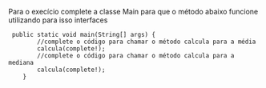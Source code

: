 
Para o execício complete a classe Main para que o método abaixo 
funcione utilizando para isso interfaces 

```
 public static void main(String[] args) {        
        //complete o código para chamar o método calcula para a média        
        calcula(complete!);                    
        //complete o código para chamar o método calcula para a mediana        
        calcula(complete!);                    
    }    
